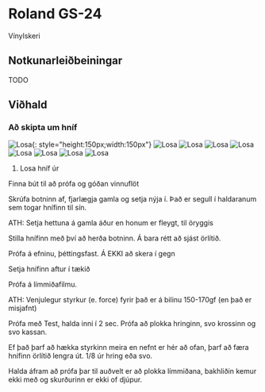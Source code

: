 # Roland GS-24

Vínylskeri

## Notkunarleiðbeiningar

TODO

## Viðhald

### Að skipta um hníf

![Losa](./images/roland-gs24/gs24-00.jpg){: style="height:150px;width:150px"}
![Losa](./images/roland-gs24/gs24-01.jpg)
![Losa](./images/roland-gs24/gs24-02.jpg)
![Losa](./images/roland-gs24/gs24-03.jpg)
![Losa](./images/roland-gs24/gs24-04.jpg)
![Losa](./images/roland-gs24/gs24-05.jpg)
![Losa](./images/roland-gs24/gs24-06.jpg)
![Losa](./images/roland-gs24/gs24-07.jpg)
![Losa](./images/roland-gs24/gs24-09.jpg)

1. Losa hníf úr

Finna bút til að prófa og góðan vinnuflöt

Skrúfa botninn af, fjarlægja gamla og setja nýja í. Það er segull í haldaranum sem togar hnífinn til sín. 

ATH: Setja hettuna á gamla áður en honum er fleygt, til öryggis

Stilla hnífinn með því að herða botninn. Á bara rétt að sjást örlítið. 

Prófa á efninu, þéttingsfast. Á EKKI að skera í gegn

Setja hnífinn aftur í tækið

Prófa á límmiðafilmu. 

ATH: Venjulegur styrkur (e. force) fyrir það er á bilinu 150-170gf (en það er misjafnt)

Prófa með Test, halda inni í 2 sec. Prófa að plokka hringinn, svo krossinn og svo kassan. 

Ef það þarf að hækka styrkinn meira en nefnt er hér að ofan, þarf að færa hnífinn örlítið lengra út. 1/8 úr hring eða svo. 

Halda áfram að prófa þar til auðvelt er að plokka límmiðana, bakhliðin kemur ekki með og skurðurinn er ekki of djúpur. 

